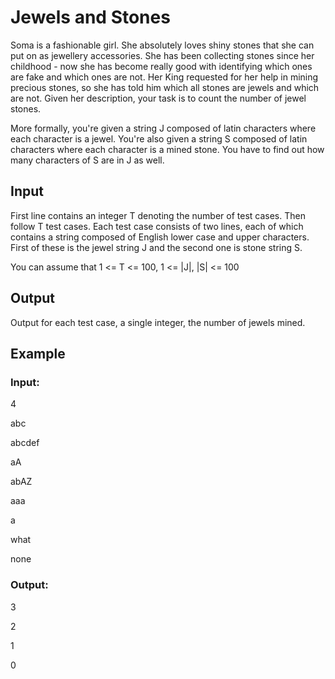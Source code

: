 # Jewels and Stones

Soma is a fashionable girl. She absolutely loves shiny stones that she can put on as jewellery accessories. 
She has been collecting stones since her childhood - now she has become really good with 
identifying which ones are fake and which ones are not. Her King requested for her help in mining precious stones, so she has 
told him which all stones are jewels and which are not. Given her description, your task is to count the number of jewel stones. 

More formally, you're given a string J composed of latin characters where each character is a jewel. 
You're also given a string S composed of latin characters where each character is a mined stone. 
You have to find out how many characters of S are in J as well.

## Input

First line contains an integer T denoting the number of test cases. Then follow T test cases. 
Each test case consists of two lines, each of which contains a string composed of English lower case and upper characters. 
First of these is the jewel string J and the second one is stone string S. 

You can assume that 1 <= T <= 100, 1 <= |J|, |S| <= 100

## Output

Output for each test case, a single integer, the number of jewels mined.

## Example

### Input:

4

abc

abcdef

aA

abAZ

aaa

a

what

none

### Output:

3

2

1

0
